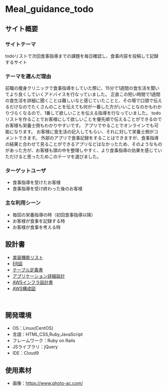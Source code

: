 # Meal_guidance_todo
## サイト概要

### サイトテーマ

todoリストで次回食事指導までの課題を毎日確認し、食事内容を投稿して記録するサイト
### テーマを選んだ理由
 前職の痩身クリニックで食事指導をしていた際に、15分で1週間の食生活を聞いてより良くしていくアドバイスを行なっていました。
正直この短い時間で1週間の食生活を詳細に聞くことは難しいなと感じていたことと、その場で口頭で伝えるだけなのでたくさんのことを伝えても何が一番した方がいいことなのかもわかりづらくなるので、1番して欲しいことを伝える指導を行なっていました。
todoリストを作ることでお客様にして欲しいことを優先順で伝えることができるのでお客様も栄養士側もわかりやすいです。
アプリでやることでオンラインでも可能になります。
お客様に食生活の記入してもらい、それに対して栄養士側がコメントできます。
外部のアプリで食事記録をすることはできますが、食事指導の結果と合わせて見ることができるアプリなどはなかったため、そのようなものがあった方が、お客様も頭の中を整理しやすく、より食事指導の効果を感じていただけると思ったためこのテーマを選びました。

### ターゲットユーザ
* 食事指導を受けたお客様
* 食事指導を受け終わった後のお客様


### 主な利用シーン
* 毎回の栄養指導の時（初回食事指導以降）
* お客様が食事を記録する時
* お客様が食事を考える時


## 設計書
- <a href="https://docs.google.com/spreadsheets/d/144rhKiUJWSSFAVBcTKSGu-WhS301TRJOy7vFQUAaJsQ/edit?usp=sharing" target="_blank">実装機能リスト</a>
- <a href="https://drive.google.com/file/d/1Nq5vLNPwrlE1CdSypV65dKxgLyx1y9xM/view?usp=sharing" target="_blank">ER図</a>
- <a href="https://docs.google.com/spreadsheets/d/1TozMXEM3fmoB-dUyATCbiTo3KcNcsi5w/edit?usp=sharing&ouid=106266377208772221057&rtpof=true&sd=true" target="_blank">テーブル定義書</a>
- <a href="https://docs.google.com/spreadsheets/d/1W6RgINhkLsBiVkR97hGTJgA5cnNxh0U8uX6inrj3vbQ/edit?usp=sharing" target="_blank">アプリケーション詳細設計</a>
- <a href="https://docs.google.com/spreadsheets/d/1PjbKKHmjADq0ikSC3UHuWiQqEyJLN57wuiDctoqtJDs/edit?usp=sharing" target="_blank">AWSインフラ設計書</a>
- <a href="https://drive.google.com/file/d/1ATE7rIw4OlsiiXo5N7pEvhgIWIcoy7pJ/view?usp=sharing" target="_blank">AWS構成図</a>

​
## 開発環境
- OS：Linux(CentOS)
- 言語：HTML,CSS,Ruby,JavaScript
- フレームワーク：Ruby on Rails
- JSライブラリ：jQuery
- IDE：Cloud9
​
## 使用素材
- 画像：https://www.photo-ac.com/
